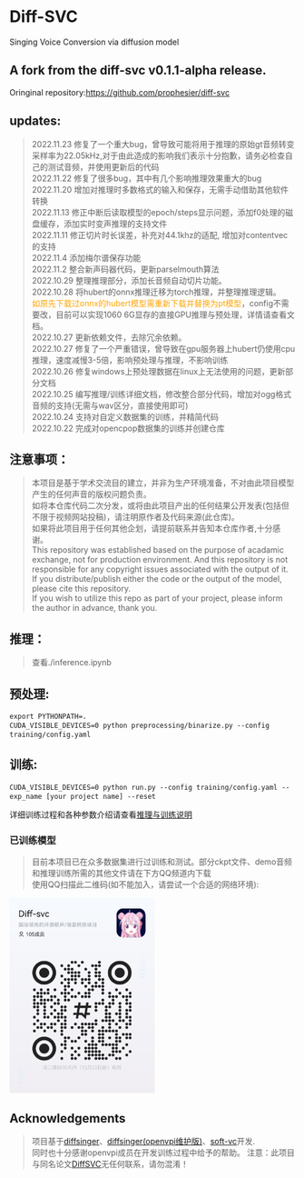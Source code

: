 # Diff-SVC
Singing Voice Conversion via diffusion model

## A fork from the diff-svc v0.1.1-alpha release.
Oringinal repository:https://github.com/prophesier/diff-svc

## updates:
>2022.11.23 修复了一个重大bug，曾导致可能将用于推理的原始gt音频转变采样率为22.05kHz,对于由此造成的影响我们表示十分抱歉，请务必检查自己的测试音频，并使用更新后的代码\
2022.11.22 修复了很多bug，其中有几个影响推理效果重大的bug\
2022.11.20 增加对推理时多数格式的输入和保存，无需手动借助其他软件转换\
2022.11.13 修正中断后读取模型的epoch/steps显示问题，添加f0处理的磁盘缓存，添加实时变声推理的支持文件\
2022.11.11 修正切片时长误差，补充对44.1khz的适配, 增加对contentvec的支持\
2022.11.4 添加梅尔谱保存功能\
2022.11.2 整合新声码器代码，更新parselmouth算法\
2022.10.29 整理推理部分，添加长音频自动切片功能。\
2022.10.28 将hubert的onnx推理迁移为torch推理，并整理推理逻辑。\
<font color=#FFA500>如原先下载过onnx的hubert模型需重新下载并替换为pt模型</font>，config不需要改，目前可以实现1060 6G显存的直接GPU推理与预处理，详情请查看文档。\
2022.10.27 更新依赖文件，去除冗余依赖。\
2022.10.27 修复了一个严重错误，曾导致在gpu服务器上hubert仍使用cpu推理，速度减慢3-5倍，影响预处理与推理，不影响训练\
2022.10.26 修复windows上预处理数据在linux上无法使用的问题，更新部分文档\
2022.10.25 编写推理/训练详细文档，修改整合部分代码，增加对ogg格式音频的支持(无需与wav区分，直接使用即可)\
2022.10.24 支持对自定义数据集的训练，并精简代码\
2022.10.22 完成对opencpop数据集的训练并创建仓库

## 注意事项：
>本项目是基于学术交流目的建立，并非为生产环境准备，不对由此项目模型产生的任何声音的版权问题负责。\
如将本仓库代码二次分发，或将由此项目产出的任何结果公开发表(包括但不限于视频网站投稿)，请注明原作者及代码来源(此仓库)。\
如果将此项目用于任何其他企划，请提前联系并告知本仓库作者,十分感谢。\
>This repository was established based on the purpose of acadamic exchange, not for production environment. And this repository is not responsible for any copyright issues associated with the output of it.\
If you distribute/publish either the code or the output of the model, please cite this repository.\
If you wish to utilize this repo as part of your project, please inform the author in advance, thank you.

## 推理：

>查看./inference.ipynb


## 预处理:
```
export PYTHONPATH=.
CUDA_VISIBLE_DEVICES=0 python preprocessing/binarize.py --config training/config.yaml
```
## 训练:
```
CUDA_VISIBLE_DEVICES=0 python run.py --config training/config.yaml --exp_name [your project name] --reset 
```
详细训练过程和各种参数介绍请查看[推理与训练说明](./doc/train_and_inference.markdown)
### 已训练模型
>目前本项目已在众多数据集进行过训练和测试。部分ckpt文件、demo音频和推理训练所需的其他文件请在下方QQ频道内下载\
使用QQ扫描此二维码(如不能加入，请尝试一个合适的网络环境):
<img src="./ckpt.jpg" width=256/>

## Acknowledgements
>项目基于[diffsinger](https://github.com/MoonInTheRiver/DiffSinger)、[diffsinger(openvpi维护版)](https://github.com/openvpi/DiffSinger)、[soft-vc](https://github.com/bshall/soft-vc)开发.\
同时也十分感谢openvpi成员在开发训练过程中给予的帮助。
>注意：此项目与同名论文[DiffSVC](https://arxiv.org/abs/2105.13871)无任何联系，请勿混淆！
